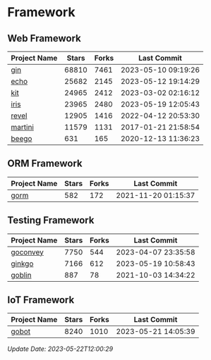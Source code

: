 # Framework

## Web Framework
| Project Name | Stars | Forks | Last Commit |
| ------------ | ----- | ----- | ----------- |
| [gin](https://github.com/gin-gonic/gin) | 68810 | 7461 | 2023-05-10 09:19:26 |
| [echo](https://github.com/labstack/echo) | 25682 | 2145 | 2023-05-12 19:14:29 |
| [kit](https://github.com/go-kit/kit) | 24965 | 2412 | 2023-03-02 02:16:12 |
| [iris](https://github.com/kataras/iris) | 23965 | 2480 | 2023-05-19 12:05:43 |
| [revel](https://github.com/revel/revel) | 12905 | 1416 | 2022-04-12 20:53:30 |
| [martini](https://github.com/go-martini/martini) | 11579 | 1131 | 2017-01-21 21:58:54 |
| [beego](https://github.com/astaxie/beego) | 631 | 165 | 2020-12-13 11:36:23 |

## ORM Framework
| Project Name | Stars | Forks | Last Commit |
| ------------ | ----- | ----- | ----------- |
| [gorm](https://github.com/jinzhu/gorm) | 582 | 172 | 2021-11-20 01:15:37 |

## Testing Framework
| Project Name | Stars | Forks | Last Commit |
| ------------ | ----- | ----- | ----------- |
| [goconvey](https://github.com/smartystreets/goconvey) | 7750 | 544 | 2023-04-07 23:35:58 |
| [ginkgo](https://github.com/onsi/ginkgo) | 7166 | 612 | 2023-05-19 10:58:43 |
| [goblin](https://github.com/franela/goblin) | 887 | 78 | 2021-10-03 14:34:22 |

## IoT Framework
| Project Name | Stars | Forks | Last Commit |
| ------------ | ----- | ----- | ----------- |
| [gobot](https://github.com/hybridgroup/gobot) | 8240 | 1010 | 2023-05-21 14:05:39 |

*Update Date: 2023-05-22T12:00:29*